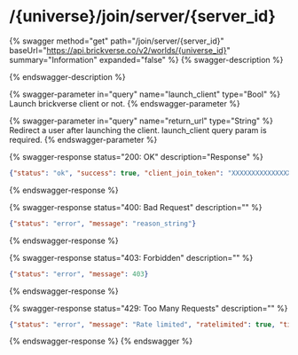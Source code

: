 # /{universe}/join/server/{server\_id}

{% swagger method="get" path="/join/server/{server_id}" baseUrl="https://api.brickverse.co/v2/worlds/{universe_id}" summary="Information" expanded="false" %}
{% swagger-description %}

{% endswagger-description %}

{% swagger-parameter in="query" name="launch_client" type="Bool" %}
Launch brickverse client or not.
{% endswagger-parameter %}

{% swagger-parameter in="query" name="return_url" type="String" %}
Redirect a user after launching the client. launch\_client query param is required.
{% endswagger-parameter %}

{% swagger-response status="200: OK" description="Response" %}
```json
{"status": "ok", "success": true, "client_join_token": "XXXXXXXXXXXXXXX"}
```
{% endswagger-response %}

{% swagger-response status="400: Bad Request" description="" %}
```json
{"status": "error", "message": "reason_string"}
```
{% endswagger-response %}

{% swagger-response status="403: Forbidden" description="" %}
```json
{"status": "error", "message": 403}
```
{% endswagger-response %}

{% swagger-response status="429: Too Many Requests" description="" %}
```json
{"status": "error", "message": "Rate limited", "ratelimited": true, "time": "seconds_string"}
```
{% endswagger-response %}
{% endswagger %}
